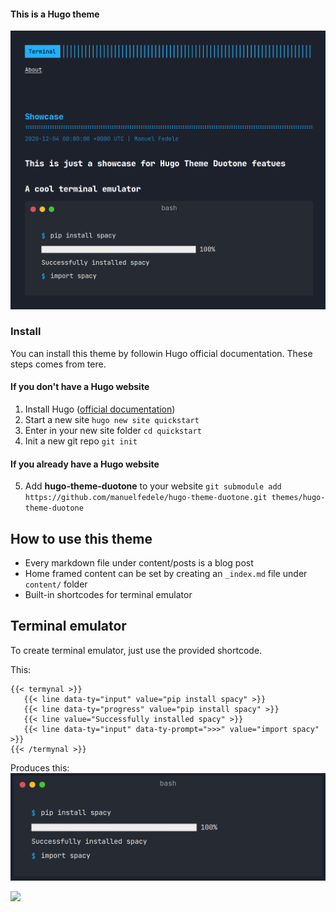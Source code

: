 #### This is a Hugo theme

![Duotone](https://github.com/manuelfedele/hugo-theme-duotone/blob/master/images/duotoneshowcase.png?raw=true)  
  

### Install


You can install this theme by followin Hugo official documentation. These steps comes from tere.


#### If you don't have a Hugo website
1) Install Hugo ([official documentation](https://gohugo.io/getting-started/quick-start/))
2) Start a new site `hugo new site quickstart`
3) Enter in your new site folder `cd quickstart`
4) Init a new git repo `git init`

#### If you already have a Hugo website
5) Add **hugo-theme-duotone** to your website `git submodule add https://github.com/manuelfedele/hugo-theme-duotone.git themes/hugo-theme-duotone`
 

 ## How to use this theme

 - Every markdown file under content/posts is a blog post
 - Home framed content can be set by creating an `_index.md` file under `content/` folder
 - Built-in shortcodes for terminal emulator

 ## Terminal emulator

 To create terminal emulator, just use the provided shortcode.

 This:
 ```
{{< termynal >}}
    {{< line data-ty="input" value="pip install spacy" >}}
    {{< line data-ty="progress" value="pip install spacy" >}}
    {{< line value="Successfully installed spacy" >}}
    {{< line data-ty="input" data-ty-prompt=">>>" value="import spacy" >}}
{{< /termynal >}}
```

Produces this:
![Terminal Emulator](https://github.com/manuelfedele/hugo-theme-duotone/blob/master/images/terminalemulator.png?raw=true)  

<a href="https://www.buymeacoffee.com/manuelfedele"><img src="https://img.buymeacoffee.com/button-api/?text=Buy me a beer&emoji=🍺&slug=manuelfedele&button_colour=5F7FFF&font_colour=ffffff&font_family=Lato&outline_colour=000000&coffee_colour=FFDD00"></a>  